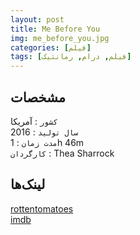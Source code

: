 ```yaml
---
layout: post
title: Me Before You
img: me_before_you.jpg
categories: [فیلم]
tags: [فیلم, درام, رمانتیک]
---
```


## مشخصات

`کشور` : آمریکا  
`سال تولید` : 2016  
`مدت زمان` : 1h 46m  
`کارگردان` : Thea Sharrock

## لینک‌ها

[rottentomatoes](https://www.rottentomatoes.com/m/me_before_you)  
[imdb](https://www.imdb.com/title/tt2674426)